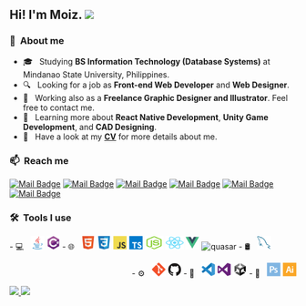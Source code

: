 <h2> Hi! I'm Moiz. <img src="https://user-images.githubusercontent.com/5679180/79618120-0daffb80-80be-11ea-819e-d2b0fa904d07.gif" width="27px"> </h2>

<h3> 🙍 &nbsp;About me </h3>

- 🎓 &nbsp; Studying **BS Information Technology (Database Systems)** at Mindanao State University, Philippines.
- 🔍 &nbsp; Looking for a job as **Front-end Web Developer** and **Web Designer**.
- 💼 &nbsp; Working also as a **Freelance Graphic Designer and Illustrator**. Feel free to contact me.
- 📖 &nbsp; Learning more about **React Native Development**, **Unity Game Development**, and **CAD Designing**.
- 📄 &nbsp; Have a look at my [**CV**](https://amsolaiman.github.io/my-portfolio-website/static/media/cv.311bea1a63e118bf6f5b.pdf) for more details about me.

<h3> 📫 &nbsp;Reach me </h3>

[![Mail Badge](https://img.shields.io/badge/website-000000?style=for-the-badge&logo=About.me&logoColor=white)](https://amsolaiman.github.io/my-portfolio-website/)
[![Mail Badge](https://img.shields.io/badge/Gmail-D14836?style=for-the-badge&logo=gmail&logoColor=white
)](mailto:abdulmoiz.solaiman@gmail.com)
[![Mail Badge](https://img.shields.io/badge/Facebook-1877F2?style=for-the-badge&logo=facebook&logoColor=white)](https://www.facebook.com/ja.moiz)
[![Mail Badge](https://img.shields.io/badge/LinkedIn-0077B5?style=for-the-badge&logo=linkedin&logoColor=white)](https://www.linkedin.com/in/abdulmoiz-solaiman)
[![Mail Badge](https://img.shields.io/badge/Discord-7289DA?style=for-the-badge&logo=discord&logoColor=white)](https://discordapp.com/users/831728308839383040)
[![Mail Badge](https://img.shields.io/badge/Steam-000000?style=for-the-badge&logo=steam&logoColor=white)](https://steamcommunity.com/id/jasafanar)

<h3> 🛠 &nbsp;Tools I use </h3>

<p align="left">
- 💻 &nbsp; 
  <img src="https://raw.githubusercontent.com/devicons/devicon/master/icons/java/java-original.svg" alt="java" width="24" height="24"/>
  <img src="https://raw.githubusercontent.com/devicons/devicon/master/icons/csharp/csharp-original.svg" alt="csharp" width="24" height="24"/>
- 🌐 &nbsp; 
  <img src="https://raw.githubusercontent.com/devicons/devicon/master/icons/html5/html5-original.svg" alt="html5" width="24" height="24"/>
  <img src="https://raw.githubusercontent.com/devicons/devicon/master/icons/css3/css3-original.svg" alt="css3" width="24" height="24"/>
  <img src="https://raw.githubusercontent.com/devicons/devicon/master/icons/javascript/javascript-original.svg" alt="javascript" width="24" height="24"/>
  <img src="https://raw.githubusercontent.com/devicons/devicon/master/icons/typescript/typescript-original.svg" alt="typescript" width="24" height="24"/>
  <img src="https://raw.githubusercontent.com/devicons/devicon/master/icons/nodejs/nodejs-original.svg" alt="nodejs" width="32" width="24" height="24"/>
  <img src="https://raw.githubusercontent.com/devicons/devicon/master/icons/react/react-original.svg" alt="reactjs" width="32" width="24" height="24"/>
  <img src="https://raw.githubusercontent.com/devicons/devicon/master/icons/vuejs/vuejs-original.svg" alt="vuejs" width="24" height="24"/>
  <img src="https://cdn.quasar.dev/logo-v2/svg/logo.svg" alt="quasar" width="24" height="24"/>
- 🛢 &nbsp; 
  <img src="https://raw.githubusercontent.com/devicons/devicon/master/icons/mysql/mysql-original.svg" alt="mysql" width="24" height="24"/>
</p>
<p align="right">
- ⚙️ &nbsp; 
  <img src="https://raw.githubusercontent.com/devicons/devicon/master/icons/git/git-original.svg" alt="git" width="24" height="24"/>
  <img src="https://raw.githubusercontent.com/devicons/devicon/master/icons/github/github-original.svg" alt="github" width="24" height="24"/>
- 🔧 &nbsp; 
  <img src="https://raw.githubusercontent.com/devicons/devicon/master/icons/vscode/vscode-original.svg" alt="vscode" width="24" height="24"/>
  <img src="https://raw.githubusercontent.com/devicons/devicon/master/icons/visualstudio/visualstudio-plain.svg" alt="visualstudio" width="24" height="24"/>
  <img src="https://raw.githubusercontent.com/devicons/devicon/master/icons/unity/unity-original.svg" alt="unity" width="24" height="24"/>
- 🎨 &nbsp; 
  <img src="https://raw.githubusercontent.com/devicons/devicon/master/icons/photoshop/photoshop-plain.svg" alt="photoshop" width="24" height="24"/>
  <img src="https://raw.githubusercontent.com/devicons/devicon/master/icons/illustrator/illustrator-plain.svg" alt="illustrator" width="24" height="24"/>
</p>

<a href="https://https://github.com/amsolaiman">
  <img height="180em" src="https://github-readme-stats.vercel.app/api?username=amsolaiman&theme=buefy&show_icons=true" />
  <img height="180em" src="https://github-readme-stats.vercel.app/api/top-langs/?username=amsolaiman&theme=buefy&layout=compact" />
</a>

<!---
amsolaiman/amsolaiman is a ✨ special ✨ repository because its `README.md` (this file) appears on your GitHub profile.
You can click the Preview link to take a look at your changes.
--->
